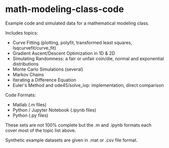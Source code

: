 # math-modeling-class-code
Example code and simulated data for a mathematical modeling class.

Includes topics:
- Curve Fitting (plotting, polyfit, transformed least squares, lsqcurvefit/curve_fit)
- Gradient Ascent/Descent Optimization in 1D & 2D
- Simulating Randomness: a fair or unfair coin/die, normal and exponential distributions
- Monte Carlo Simulations (several)
- Markov Chains
- Iterating a Difference Equation
- Euler's Method and ode45/solve_ivp: implementation, direct comparison

Code Formats:
- Matlab (.m files)
- Python / Jupyter Notebook (.ipynb files)
- Python (.py files)

These sets are not 100% complete but the .m and .ipynb formats each cover most of the topic list above.

Synthetic example datasets are given in .mat or .csv file format.


